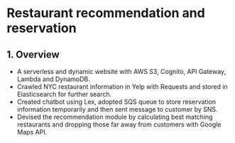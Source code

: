 # Restaurant recommendation and reservation
## 1. Overview
- A serverless and dynamic website with AWS S3, Cognito, API Gateway, Lambda and DynamoDB.
- Crawled NYC restaurant information in Yelp with Requests and stored in Elasticsearch for further search.
- Created chatbot using Lex, adopted SQS queue to store reservation information temporarily and then sent message to customer by SNS.
- Devised the recommendation module by calculating best matching restaurants and dropping those far away from customers with Google Maps API.


